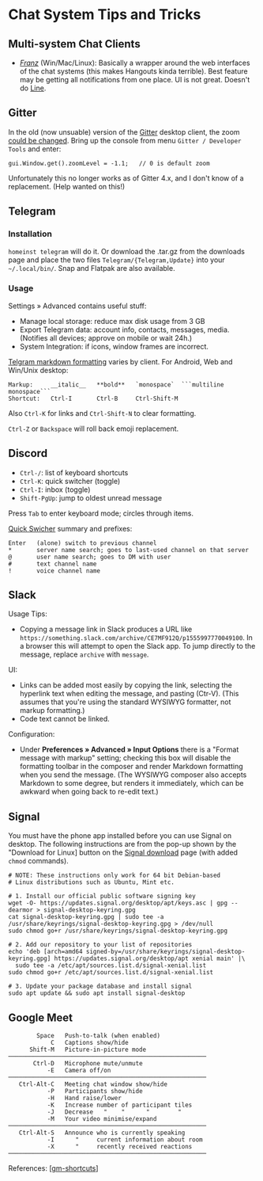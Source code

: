 Chat System Tips and Tricks
===========================

Multi-system Chat Clients
-------------------------

* *[Franz](http://meetfranz.com/)* (Win/Mac/Linux): Basically a wrapper around
  the web interfaces of the chat systems (this makes Hangouts kinda terrible).
  Best feature may be getting all notifications from one place.
  UI is not great. Doesn't do [Line](https://line.me).

Gitter
------

In the old (now unsuable) version of the [Gitter] desktop client, the zoom
[could be changed][g zoom]. Bring up the console from menu `Gitter /
Developer Tools` and enter:

    gui.Window.get().zoomLevel = -1.1;   // 0 is default zoom

Unfortunately this no longer works as of Gitter 4.x, and I don't know
of a replacement. (Help wanted on this!)


Telegram
--------

### Installation

`homeinst telegram` will do it. Or download the .tar.gz from the downloads
page and place the two files `Telegram/{Telegram,Update}` into your
`~/.local/bin/`. Snap and Flatpak are also available.

### Usage

Settings » Advanced contains useful stuff:
- Manage local storage: reduce max disk usage from 3 GB
- Export Telegram data: account info, contacts, messages, media.
  (Notifies all devices; approve on mobile or wait 24h.)
- System Integration: if icons, window frames are incorrect.

[Telgram markdown formatting][t md] varies by client. For Android,
Web and Win/Unix desktop:

    Markup:     __italic__   **bold**   `monospace`  ```multiline monospace```
    Shortcut:   Ctrl-I       Ctrl-B     Ctrl-Shift-M

Also `Ctrl-K` for links and `Ctrl-Shift-N` to clear formatting.

`Ctrl-Z` or `Backspace` will roll back emoji replacement.


Discord
-------

- `Ctrl-/`: list of keyboard shortcuts
- `Ctrl-K`: quick switcher (toggle)
- `Ctrl-I`: inbox (toggle)
- `Shift-PgUp`: jump to oldest unread message

Press `Tab` to enter keyboard mode; circles through items.

[Quick Swicher][d qs] summary and prefixes:

    Enter   (alone) switch to previous channel
    *       server name search; goes to last-used channel on that server
    @       user name search; goes to DM with user
    #       text channel name
    !       voice channel name


Slack
-----

Usage Tips:
* Copying a message link in Slack produces a URL like
  `https://something.slack.com/archive/CE7MF912Q/p1555997770049100`.
  In a browser this will attempt to open the Slack app. To jump
  directly to the message, replace `archive` with `message`.

UI:
- Links can be added most easily by copying the link, selecting the
  hyperlink text when editing the message, and pasting (Ctr-V). (This
  assumes that you're using the standard WYSIWYG formatter, not
  markup formatting.)
- Code text cannot be linked.

Configuration:
- Under __Preferences » Advanced » Input Options__ there is a "Format
  message with markup" setting; checking this box will disable the
  formatting toolbar in the composer and render Markdown formatting when
  you send the message. (The WYSIWYG composer also accepts Markdown to some
  degree, but renders it immediately, which can be awkward when going back
  to re-edit text.)


Signal
------

You must have the phone app installed before you can use Signal on desktop.
The following instructions are from the pop-up shown by the "Download for
Linux] button on the [Signal download] page (with added `chmod` commands).

    # NOTE: These instructions only work for 64 bit Debian-based
    # Linux distributions such as Ubuntu, Mint etc.

    # 1. Install our official public software signing key
    wget -O- https://updates.signal.org/desktop/apt/keys.asc | gpg --dearmor > signal-desktop-keyring.gpg
    cat signal-desktop-keyring.gpg | sudo tee -a /usr/share/keyrings/signal-desktop-keyring.gpg > /dev/null
    sudo chmod go+r /usr/share/keyrings/signal-desktop-keyring.gpg

    # 2. Add our repository to your list of repositories
    echo 'deb [arch=amd64 signed-by=/usr/share/keyrings/signal-desktop-keyring.gpg] https://updates.signal.org/desktop/apt xenial main' |\
      sudo tee -a /etc/apt/sources.list.d/signal-xenial.list
    sudo chmod go+r /etc/apt/sources.list.d/signal-xenial.list

    # 3. Update your package database and install signal
    sudo apt update && sudo apt install signal-desktop


Google Meet
-----------

            Space   Push-to-talk (when enabled)
                C   Captions show/hide
          Shift-M   Picture-in-picture mode
    ────────────────────────────────────────────────────────
           Ctrl-D   Microphone mute/unmute
               -E   Camera off/on
    ────────────────────────────────────────────────────────
       Ctrl-Alt-C   Meeting chat window show/hide
               -P   Participants show/hide
               -H   Hand raise/lower
               -K   Increase number of participant tiles
               -J   Decrease   "    "      "        "
               -M   Your video minimise/expand
    ────────────────────────────────────────────────────────
       Ctrl-Alt-S   Announce who is currently speaking
               -I      "     current information about room
               -X      "     recently received reactions
    ────────────────────────────────────────────────────────

References: [[gm-shortcuts]]


<!-------------------------------------------------------------------->
[Gitter]: https://gitter.im/apps
[g zoom]: https://gist.github.com/MadLittleMods/fd8cebe7e370a471b073

[t md]: http://telegra.ph/markdown-07-07

[d qs]: https://support.discord.com/hc/en-us/articles/115000070311

[Signal download]: https://signal.org/download/

[gm-shortcuts]: https://support.google.com/a/users/answer/9896256?hl=en
